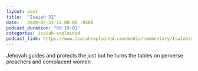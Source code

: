 ```yaml
---
layout: post
title:  "Isaiah 32"
date:   2020-07-31-12:00:00 -0500
podcast_duration: "00:19:01"
categories: isaiah-explained
podcast_link: https://www.isaiahexplained.com/media/commentary/Isaiah32.mp3
---
```

Jehovah guides and protects the just but he turns the tables on perverse preachers and complacent women
